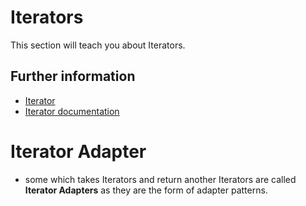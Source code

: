 # Iterators

This section will teach you about Iterators.

## Further information

- [Iterator](https://doc.rust-lang.org/book/ch13-02-iterators.html)
- [Iterator documentation](https://doc.rust-lang.org/stable/std/iter/)


# Iterator Adapter
 - some which takes Iterators and return another Iterators are called **Iterator Adapters** as they are the form of adapter patterns.